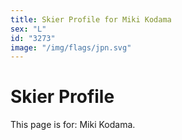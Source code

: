 ```yaml
---
title: Skier Profile for Miki Kodama
sex: "L"
id: "3273"
image: "/img/flags/jpn.svg" 
---
```


# Skier Profile

This page is for: Miki Kodama.
    